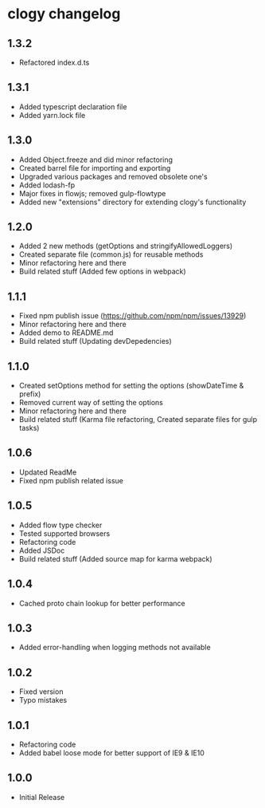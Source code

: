 # clogy changelog

## 1.3.2

- Refactored index.d.ts

## 1.3.1

- Added typescript declaration file
- Added yarn.lock file

## 1.3.0

- Added Object.freeze and did minor refactoring
- Created barrel file for importing and exporting
- Upgraded various packages and removed obsolete one's
- Added lodash-fp
- Major fixes in flowjs; removed gulp-flowtype
- Added new "extensions" directory for extending clogy's functionality

## 1.2.0

- Added 2 new methods (getOptions and stringifyAllowedLoggers)
- Created separate file (common.js) for reusable methods
- Minor refactoring here and there
- Build related stuff (Added few options in webpack)

## 1.1.1

- Fixed npm publish issue (https://github.com/npm/npm/issues/13929)
- Minor refactoring here and there
- Added demo to README.md
- Build related stuff (Updating devDepedencies)

## 1.1.0

- Created setOptions method for setting the options (showDateTime & prefix)
- Removed current way of setting the options
- Minor refactoring here and there
- Build related stuff (Karma file refactoring, Created separate files for gulp tasks)

## 1.0.6

- Updated ReadMe
- Fixed npm publish related issue

## 1.0.5

- Added flow type checker
- Tested supported browsers
- Refactoring code
- Added JSDoc
- Build related stuff (Added source map for karma webpack)

## 1.0.4

- Cached proto chain lookup for better performance

## 1.0.3

- Added error-handling when logging methods not available

## 1.0.2

- Fixed version
- Typo mistakes

## 1.0.1

- Refactoring code
- Added babel loose mode for better support of IE9 & IE10

## 1.0.0

- Initial Release
